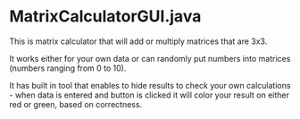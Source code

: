 # MatrixCalculatorGUI.java

This is matrix calculator that will add or multiply matrices that are 3x3.

It works either for your own data or can randomly put numbers into matrices (numbers ranging from 0 to 10).

It has built in tool that enables to hide results to check your own calculations - when data is entered and button is clicked it will color your result on either red or green, based on correctness.
